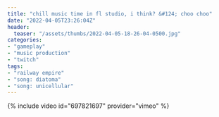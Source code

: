 ```yaml
---
title: "chill music time in fl studio, i think? &#124; choo choo"
date: "2022-04-05T23:26:04Z"
header:
  teaser: "/assets/thumbs/2022-04-05-18-26-04-0500.jpg"
categories:
- "gameplay"
- "music production"
- "twitch"
tags:
- "railway empire"
- "song: diatoma"
- "song: unicellular"
---
```

{% include video id="697821697" provider="vimeo" %}
